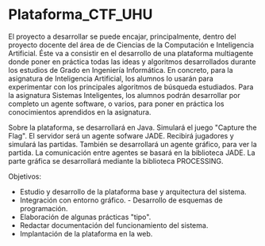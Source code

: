 # Plataforma_CTF_UHU

El proyecto a desarrollar se puede encajar, principalmente, dentro del proyecto docente del área de de Ciencias de la Computación e Inteligencia Artificial. 
Éste va a consistir en el desarrollo de una plataforma multiagente donde poner en práctica todas las ideas y algoritmos desarrollados durante los estudios de Grado en Ingeniería Informática. 
En concreto, para la asignatura de Inteligencia Artificial, los alumnos lo usarán para experimentar con los principales algoritmos de búsqueda estudiados. 
Para la asignatura Sistemas Inteligentes, los alumnos podrán desarrollar por completo un agente software, o varios, para poner en práctica los conocimientos aprendidos en la asignatura. 

Sobre la plataforma, se desarrollará en Java. 
Simulará el juego "Capture the Flag". 
El servidor será un agente sofware JADE. 
Recibirá jugadores y simulará las partidas. 
También se desarrollará un agente gráfico, para ver la partida. 
La comunicación entre agentes se basará en la biblioteca JADE. 
La parte gráfica se desarrollará mediante la biblioteca PROCESSING.

Objetivos: 
- Estudio y desarrollo de la plataforma base y arquitectura del sistema. 
- Integración con entorno gráfico. - Desarrollo de esquemas de programación. 
- Elaboración de algunas prácticas "tipo". 
- Redactar documentación del funcionamiento del sistema. 
- Implantación de la plataforma en la web.
